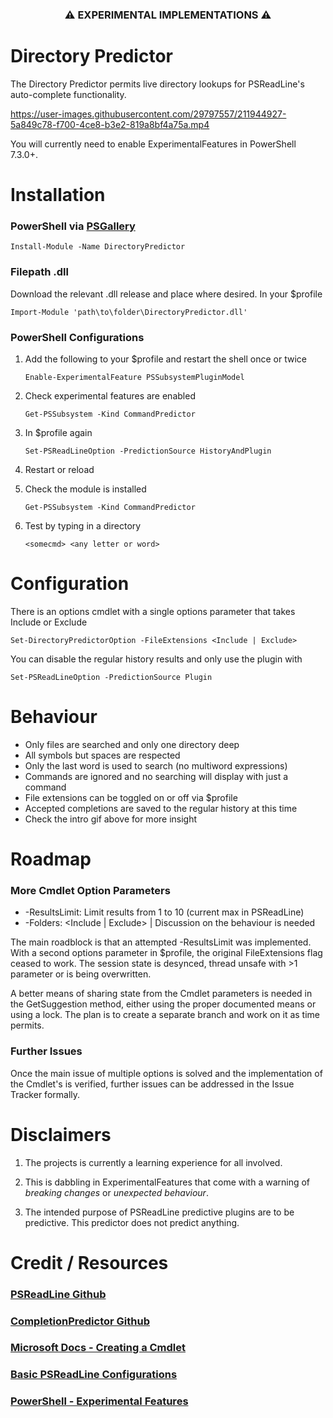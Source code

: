 ### <p align="center">⚠️ EXPERIMENTAL IMPLEMENTATIONS ⚠️</p>

# Directory Predictor

The Directory Predictor permits live directory lookups for PSReadLine's auto-complete functionality. 

https://user-images.githubusercontent.com/29797557/211944927-5a849c78-f700-4ce8-b3e2-819a8bf4a75a.mp4

You will currently need to enable ExperimentalFeatures in PowerShell 7.3.0+.

# Installation

### PowerShell via [PSGallery](https://www.powershellgallery.com/packages/DirectoryPredictor/)

```Install-Module -Name DirectoryPredictor```

### Filepath .dll

Download the relevant .dll release and place where desired. In your $profile

```Import-Module 'path\to\folder\DirectoryPredictor.dll'```

### PowerShell Configurations

1. Add the following to your $profile and restart the shell once or twice

   ```Enable-ExperimentalFeature PSSubsystemPluginModel```

2. Check experimental features are enabled
   
   ```Get-PSSubsystem -Kind CommandPredictor```

3. In $profile again
   
   ```Set-PSReadLineOption -PredictionSource HistoryAndPlugin```


4. Restart or reload

5. Check the module is installed
   
   ```Get-PSSubsystem -Kind CommandPredictor```

6. Test by typing in a directory
   
   ```<somecmd> <any letter or word>```

# Configuration

There is an options cmdlet with a single options parameter that takes Include or Exclude
  
```Set-DirectoryPredictorOption -FileExtensions <Include | Exclude>```

You can disable the regular history results and only use the plugin with

```Set-PSReadLineOption -PredictionSource Plugin```

# Behaviour

- Only files are searched and only one directory deep
- All symbols but spaces are respected
- Only the last word is used to search (no multiword expressions)
- Commands are ignored and no searching will display with just a command
- File extensions can be toggled on or off via $profile
- Accepted completions are saved to the regular history at this time
- Check the intro gif above for more insight

# Roadmap

### More Cmdlet Option Parameters
- -ResultsLimit: Limit results from 1 to 10 (current max in PSReadLine)
- -Folders: <Include | Exclude> | Discussion on the behaviour is needed

The main roadblock is that an attempted -ResultsLimit was implemented. With a second options parameter in $profile, the original FileExtensions flag ceased to work. The session state is desynced, thread unsafe with >1 parameter or is being overwritten.

A better means of sharing state from the Cmdlet parameters is needed in the GetSuggestion method, either using the proper documented means or using a lock. The plan is to create a separate branch and work on it as time permits.

### Further Issues

Once the main issue of multiple options is solved and the implementation of the Cmdlet's is verified, further issues can be addressed in the Issue Tracker formally.

# Disclaimers

1. The projects is currently a learning experience for all involved.

2. This is dabbling in ExperimentalFeatures that come with a warning of *breaking changes* or *unexpected behaviour*.

3. The intended purpose of PSReadLine predictive plugins are to be predictive. This predictor does not predict anything.

# Credit / Resources
### [PSReadLine Github](https://github.com/PowerShell/PSReadLine)

### [CompletionPredictor Github](https://github.com/PowerShell/CompletionPredictor)

### [Microsoft Docs - Creating a Cmdlet](https://learn.microsoft.com/en-us/powershell/scripting/developer/cmdlet/creating-a-cmdlet-to-access-a-data-store?view=powershell-7.3)

### [Basic PSReadLine Configurations](https://jdhitsolutions.com/blog/powershell/8969/powershell-predicting-with-style/)

### [PowerShell - Experimental Features](https://learn.microsoft.com/en-us/powershell/scripting/learn/experimental-features?view=powershell-7.3)